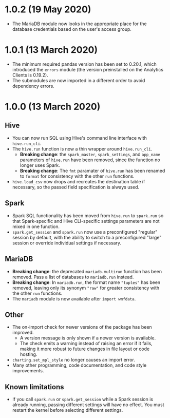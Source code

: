 # 1.0.2 (19 May 2020)
* The MariaDB module now looks in the appropriate place for the database credentials based on the user's access group.

# 1.0.1 (13 March 2020)
* The minimum required pandas version has been set to 0.20.1, which introduced the `errors` module (the version preinstalled on the Analytics Clients is 0.19.2).
* The submodules are now imported in a different order to avoid dependency errors.

# 1.0.0 (13 March 2020)
## Hive
- You can now run SQL using Hive's command line interface with `hive.run_cli`.
- The `hive.run` function is now a thin wrapper around `hive.run_cli`.
  - **Breaking change**: the `spark_master`, `spark_settings`, and `app_name` parameters of `hive.run` have been removed, since the function no longer uses Spark.
  - **Breaking change**: The `fmt` paramater of `hive.run` has been renamed to `format` for consistency with the other `run` functions.
- `hive.load_csv` now drops and recreates the destination table if necessary, so the passed field specification is always used.

## Spark
- Spark SQL functionality has been moved from `hive.run` to `spark.run` so that Spark-specific and Hive CLI-specific settings parameters are not mixed in one function.
- `spark.get_session` and `spark.run` now use a preconfigured "regular" session by default, with the ability to switch to a preconfigured "large" session or override individual settings if necessary.

## MariaDB
- **Breaking change**: the deprecated `mariadb.multirun` function has been removed. Pass a list of databases to `mariadb.run` instead.
- **Breaking change**: In `mariadb.run`, the format name `"tuples"` has been removed, leaving only its synonym `"raw"` for greater consistency with the other `run` functions.
- The `mariadb` module is now available after `import wmfdata`.

## Other
- The on-import check for newer versions of the package has been improved.
  - A version message is only shown if a newer version is available.
  - The check emits a warning instead of raising an error if it fails, making it more robust to future changes in file layout or code hosting.
- `charting.set_mpl_style` no longer causes an import error.
- Many other programming, code documentation, and code style improvements.

## Known limitations
- If you call `spark.run` or `spark.get_session` while a Spark session is already running, passing different settings will have no effect. You must restart the kernel before selecting different settings.
